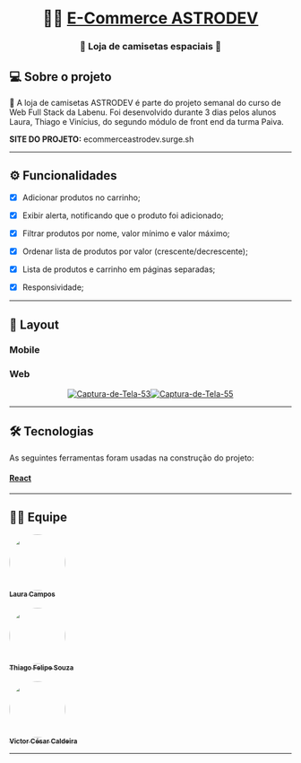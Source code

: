 <h1 align="center">
     🛒🚀 <a href="ecommerceastrodev.surge.sh" alt="site do projeto" target="_blank"> E-Commerce ASTRODEV </a> 
</h1>

<h3 align="center">
    🛒 Loja de camisetas espaciais 🚀
</h3>


## 💻 Sobre o projeto 

🚀 A loja de camisetas ASTRODEV é parte do projeto semanal do curso de Web Full Stack da Labenu. 
Foi desenvolvido durante 3 dias pelos alunos Laura, Thiago e Vinícius, do segundo módulo de front end da turma Paiva.
<br>

<b><red>SITE DO PROJETO:</red></b> ecommerceastrodev.surge.sh



---

## ⚙️ Funcionalidades

  - [x] Adicionar produtos no carrinho;
  - [x] Exibir alerta, notificando que o produto foi adicionado; 
  - [x] Filtrar produtos por nome, valor mínimo e valor máximo;
  - [x] Ordenar lista de produtos por valor (crescente/decrescente);
  - [x] Lista de produtos e carrinho em páginas separadas;
  - [x] Responsividade; 
 

---

## 🎨 Layout

### Mobile

<p align="center">
  


</p>

### Web

<p align="center" style="display: flex; align-items: flex-start; justify-content: center;">
 <a href="https://ibb.co/x614k2H"><img src="https://i.ibb.co/nj7WGwC/Captura-de-Tela-53.png" alt="Captura-de-Tela-53" border="0" /></a>
     <br/>
 <a href="https://ibb.co/9pzSb5T"><img src="https://i.ibb.co/rQTNxr6/Captura-de-Tela-55.png" alt="Captura-de-Tela-55" border="0"></a>    
</p>

---

## 🛠 Tecnologias

As seguintes ferramentas foram usadas na construção do projeto:

#### [React](https://reactjs.org/)  


---

## 👨‍💻 Equipe


<a href="https://github.com/lausmpc">
 <img style="border-radius: 50%;" src="https://avatars.githubusercontent.com/u/81258211?v=4" width="100px;" alt=""/>
 <br />
 <sub><b>Laura Campos</b></sub></a> <a href="https://github.com/lausmpc" title="github"></a>
 <br>
 <br>

<a href="https://github.com/thiago-felipe-99">
 <img style="border-radius: 50%;" src="https://avatars.githubusercontent.com/u/77975911?v=4" width="100px;" alt=""/>
 <br>
 <sub><b>Thiago Felipe Souza</b></sub></a> <a href="https://github.com/thiago-felipe-99" title="github"></a>
 <br>
 <br>

<a href="https://github.com/VictorCCal22">
 <img style="border-radius: 50%;" src="https://avatars.githubusercontent.com/u/81269490?v=4" width="100px;" alt=""/>
 <br />
 <sub><b>Victor César Caldeira</b></sub></a> <a href="https://github.com/VictorCCal22" title="github"></a>
 <br>
 

---


